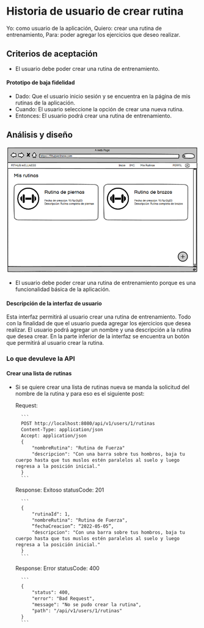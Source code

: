 # Historia de usuario de crear rutina

Yo: como usuario de la aplicación,
Quiero: crear una rutina de entrenamiento,
Para: poder agregar los ejercicios que deseo realizar.

## Criterios de aceptación

- El usuario debe poder crear una rutina de entrenamiento.

#### Prototipo de baja fidelidad

- Dado: Que el usuario inicio sesión y se encuentra en la página de mis rutinas de la aplicación.
- Cuando: El usuario seleccione la opción de crear una nueva rutina.
- Entonces: El usuario podrá crear una rutina de entrenamiento.

## Análisis y diseño

<img src="../assets/historia35.png" alt="Historia de usuario de crear rutina" width="500px" ><br/>

- El usuario debe poder crear una rutina de entrenamiento porque es una funcionalidad básica de la aplicación.

#### Descripción de la interfaz de usuario

Esta interfaz permitirá al usuario crear una rutina de entrenamiento. Todo con la finalidad de que el usuario pueda agregar los ejercicios que desea realizar. El usuario podrá agregar un nombre y una descripción a la rutina que desea crear. En la parte inferior de la interfaz se encuentra un botón que permitirá al usuario crear la rutina.

### Lo que devuleve la API

#### Crear una lista de rutinas

- Si se quiere crear una lista de rutinas nueva se manda la solicitud del nombre de la rutina y para eso es el siguiente post:

    Request:

        ```
        POST http://localhost:8080/api/v1/users/1/rutinas
        Content-Type: application/json
        Accept: application/json
        {
            "nombreRutina": "Rutina de Fuerza"
            "descripcion": "Con una barra sobre tus hombros, baja tu cuerpo hasta que tus muslos estén paralelos al suelo y luego regresa a la posición inicial."
        }
        ```

    Response: Exitoso statusCode: 201

        ```
        {
            "rutinaId": 1,
            "nombreRutina": "Rutina de Fuerza",
            “fechaCreacion”: “2022-05-05”,
            "descripcion": "Con una barra sobre tus hombros, baja tu cuerpo hasta que tus muslos estén paralelos al suelo y luego regresa a la posición inicial."
        }
        ```

    Response: Error statusCode: 400

        ```
        {
            "status": 400,
            "error": "Bad Request",
            "message": "No se pudo crear la rutina",
            "path": "/api/v1/users/1/rutinas"
        }
        ```
